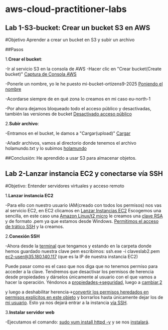 # aws-cloud-practitioner-labs
## Lab 1-S3-bucket: Crear un bucket S3 en AWS

#Objetivo
Aprender a crear un bucket en S3 y subir un archivo

##Pasos

1.**Crear el bucket**:

 -Ir al servicio S3 en la consola de AWS
 -Hacer clic en "Crear bucket(Create bucket)" [Captura de Consola AWS](/AWS-labs/lab-1-s3-bucket/capturas/2.png)
 
 -Ponerle un nombre, yo le he puesto mi-bucket-ortizens9-2025 [Poniendo el nombre](/AWS-labs/lab-1-s3-bucket/capturas/1.png)
 
 -Acordarse siempre de en qué zona lo creamos en mi caso eu-north-1
 
 -Por ahora dejamos bloqueado todo el acceso público y desactivadas, también las versiones de bucket
 [Desactivado acceso público](/AWS-labs/lab-1-s3-bucket/capturas/3.png)
  
2.**Subir archivo**:

 -Entramos en el bucket, le damos a "Cargar(upload)"  [Cargar](/AWS-labs/lab-1-s3-bucket/capturas/5.png)
 
 -Añadir archivos, vamos al directorio donde tenemos el archivo holamundo.txt y lo subimos [holamundo](/AWS-labs/lab-1-s3-bucket/capturas/6.png)

##Conclusión:
He aprendido a usar S3 para almacenar objetos.

## Lab 2-Lanzar instancia EC2 y conectarse vía SSH
#Objetivo: Entender servidores virtuales y acceso remoto

1.**Lanzar instancia EC2**

-Para ello con nuestro usuario IAM(creado con todos los permisos) nos vas al servicio EC2, en EC2 clicamos en [Lanzar Instancias EC2](AWS-labs/lab-2-ecd-ssh/1.png)
Escogemos una sencilla, en este caso una [Amazon Linux/t2 micro](AWS-labs/lab-2-ecd-ssh/2.png) le creamos una [clave RSA](AWS-labs/lab-2-ecd-ssh/3.png) y de formato .pem ya que estamos desde Windows.
[Permitimos el acceso de trático SSH](AWS-labs/lab-2-ecd-ssh/4.png) y la creamos.

2.**Conexión SSH**

-Ahora desde la [terminal](AWS-labs/lab-2-ecd-ssh/6.png) que tengamos y estando en la carpeta donde hemos guardado nuestra clave pem escribimos: ssh.exe -i claveslab2.pem ec2-user@35.180.140.117 (que es la IP de nuestra instancia EC2)

Puede pasar como es el caso que nos diga que no tenemos permiso para acceder a la clave. Tendremos que desactivar los permisos de herencia desde propiedades y dárselos únicamente al usuario con el que vamos a hacer la operación. Yéndonos a [propiedades->seguridad](AWS-labs/lab-2-ecd-ssh/7.png), luego a [cambiar](AWS-labs/lab-2-ecd-ssh/8.png),[2](AWS-labs/lab-2-ecd-ssh/9.png)

y luego a deshabilitar herencia->[convertir los permisos heredados en permisos explícitos en este objeto](AWS-labs/lab-2-ecd-ssh/10.png) y borrarlos hasta únicamente dejar los de [mi usuario](AWS-labs/lab-2-ecd-ssh/11.png). Esto ya nos dejará entrar a la instancia [vía SSH](AWS-labs/lab-2-ecd-ssh/13.png).

3.**Instalar servidor web**

-Ejecutamos el comando: [sudo yum install httpd -y](AWS-labs/lab-2-ecd-ssh/15.png) y se nos [instalará](AWS-labs/lab-2-ecd-ssh/16.png).

